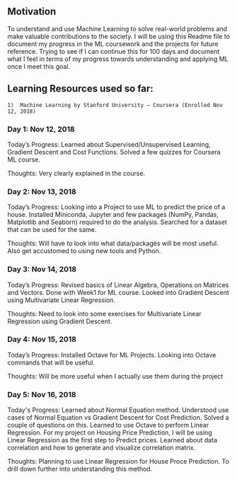 ## Motivation

To understand and use Machine Learning to solve real-world problems and make valuable contributions to the society. I will be using this Readme file to document my progress in the ML coursework and the projects for future reference. Trying to see if I can continue this for 100 days and document what I feel in terms of my progress towards understanding and applying ML once I meet this goal. 


## Learning Resources used so far: 
    1)	Machine Learning by Stanford University – Coursera (Enrolled Nov 12, 2018)


### Day 1: Nov 12, 2018

Today’s Progress: Learned about Supervised/Unsupervised Learning, Gradient Descent and Cost Functions. Solved a few quizzes for Coursera ML course. 

Thoughts: Very clearly explained in the course. 

### Day 2: Nov 13, 2018

Today’s Progress: Looking into a Project to use ML to predict the price of a house. Installed Miniconda, Jupyter and few packages (NumPy, Pandas, Matplotlib and Seaborn) required to do the analysis. Searched for a dataset that can be used for the same. 

Thoughts: Will have to look into what data/packages will be most useful. Also get accustomed to using new tools and Python.  

### Day 3: Nov 14, 2018

Today’s Progress: Revised basics of Linear Algebra, Operations on Matrices and Vectors. Done with Week1 for ML course. 
Looked into Gradient Descent using Multivariate Linear Regression. 

Thoughts: Need to look into some exercises for Multivariate Linear Regression using Gradient Descent. 

### Day 4: Nov 15, 2018

Today’s Progress: Installed Octave for ML Projects. Looking into Octave commands that will be useful. 

Thoughts: Will be more useful when I actually use them during the project

### Day 5: Nov 16, 2018

Today's Progress: Learned about Normal Equation method. Understood use cases of Normal Equation vs Gradient Descent for Cost Prediction. Solved a couple of questions on this. 
Learned to use Octave to perform Linear Regression. 
For my project on Housing Price Prediction, I will be using Linear Regression as the first step to Predict prices. Learned about data correlation and how to generate and visualize correlation matrix.

Thoughts: Planning to use Linear Regression for House Proce Prediction. To drill down further into understanding this method. 